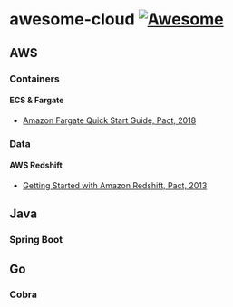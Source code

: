# awesome-cloud [![Awesome](https://cdn.rawgit.com/sindresorhus/awesome/d7305f38d29fed78fa85652e3a63e154dd8e8829/media/badge.svg)](https://github.com/sindresorhus/awesome)

## AWS

### Containers

#### ECS & Fargate

- [Amazon Fargate Quick Start Guide, Pact, 2018](https://www.amazon.com/Amazon-Fargate-Quick-Start-Guide-ebook/dp/B07FY8VFGL)

### Data

#### AWS Redshift

- [Getting Started with Amazon Redshift, Pact, 2013](https://www.packtpub.com/big-data-and-business-intelligence/getting-started-amazon-redshift)

## Java

### Spring Boot

## Go

### Cobra
